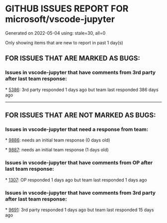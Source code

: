 
# GITHUB ISSUES REPORT FOR microsoft/vscode-jupyter


Generated on 2022-05-04 using: stale=30, all=0


Only showing items that are new to report in past 1 day(s)


## FOR ISSUES THAT ARE MARKED AS BUGS:


### Issues in vscode-jupyter that have comments from 3rd party after last team response:


\* [5386](https://github.com/microsoft/vscode-jupyter/issues/5386 "asyncio run can work in ipython from cmd but not in vscode interactive"): 3rd party responded 1 days ago but team last responded 386 days ago

---

## FOR ISSUES THAT ARE NOT MARKED AS BUGS:


### Issues in vscode-jupyter that need a response from team:


\* [9886](https://github.com/microsoft/vscode-jupyter/issues/9886 "Jupyter notebook debugger fails using some conda kernels (but not others) "): needs an initial team response (0 days old)

\* [9887](https://github.com/microsoft/vscode-jupyter/issues/9887 "Jupyter Lmod for vscode "): needs an initial team response (1 days old)

### Issues in vscode-jupyter that have comments from OP after last team response:


\* [1307](https://github.com/microsoft/vscode-jupyter/issues/1307 "Contextual help"): OP responded 1 days ago but team last responded 1 days ago

### Issues in vscode-jupyter that have comments from 3rd party after last team response:


\* [9691](https://github.com/microsoft/vscode-jupyter/issues/9691 "python.envFile is not respected"): 3rd party responded 1 days ago but team last responded 15 days ago
